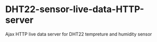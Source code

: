 # DHT22-sensor-live-data-HTTP-server
Ajax HTTP live data server for DHT22 tempreture and humidity sensor
